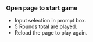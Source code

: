 ### Open page to start game
- Input selection in prompt box. 
- 5 Rounds total are played.
- Reload the page to play again.